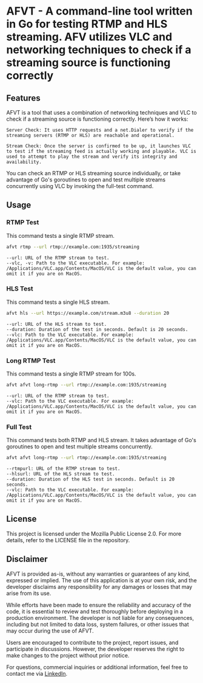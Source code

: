 # AFVT - A command-line tool written in Go for testing RTMP and HLS streaming. AFV utilizes VLC and networking techniques to check if a streaming source is functioning correctly

## Features

AFVT is a tool that uses a combination of networking techniques and VLC to check if a streaming source is functioning correctly. Here’s how it works:

    Server Check: It uses HTTP requests and a net.Dialer to verify if the streaming servers (RTMP or HLS) are reachable and operational.

    Stream Check: Once the server is confirmed to be up, it launches VLC to test if the streaming feed is actually working and playable. VLC is used to attempt to play the stream and verify its integrity and availability.

You can check an RTMP or HLS streaming source individually, or take advantage of Go's goroutines to open and test multiple streams concurrently using VLC by invoking the full-test command.

## Usage

### RTMP Test

This command tests a single RTMP stream.

```bash 
afvt rtmp --url rtmp://example.com:1935/streaming
```
    --url: URL of the RTMP stream to test.
    --vlc, -v: Path to the VLC executable. For example: /Applications/VLC.app/Contents/MacOS/VLC is the default value, you can omit it if you are on MacOS.

### HLS Test

This command tests a single HLS stream.

```bash 
afvt hls --url https://example.com/stream.m3u8 --duration 20
```
    --url: URL of the HLS stream to test.
    --duration: Duration of the test in seconds. Default is 20 seconds.
    --vlc: Path to the VLC executable. For example: /Applications/VLC.app/Contents/MacOS/VLC is the default value, you can omit it if you are on MacOS.

### Long RTMP Test

This command tests a single RTMP stream for 100s.

```bash 
afvt afvt long-rtmp --url rtmp://example.com:1935/streaming
```
    --url: URL of the RTMP stream to test.
    --vlc: Path to the VLC executable. For example: /Applications/VLC.app/Contents/MacOS/VLC is the default value, you can omit it if you are on MacOS.

### Full Test

This command tests both RTMP and HLS stream. It takes advantage of Go's goroutines to open and test multiple streams concurrently.

```bash 
afvt afvt long-rtmp --url rtmp://example.com:1935/streaming
```
    --rtmpurl: URL of the RTMP stream to test.
    --hlsurl: URL of the HLS stream to test.
    --duration: Duration of the HLS test in seconds. Default is 20 seconds.
    --vlc: Path to the VLC executable. For example: /Applications/VLC.app/Contents/MacOS/VLC is the default value, you can omit it if you are on MacOS.

## License

This project is licensed under the Mozilla Public License 2.0. For more details, refer to the LICENSE file in the repository.

## Disclaimer

AFVT is provided as-is, without any warranties or guarantees of any kind, expressed or implied. The use of this application is at your own risk, and the developer disclaims any responsibility for any damages or losses that may arise from its use.

While efforts have been made to ensure the reliability and accuracy of the code, it is essential to review and test thoroughly before deploying in a production environment. The developer is not liable for any consequences, including but not limited to data loss, system failures, or other issues that may occur during the use of AFVT.

Users are encouraged to contribute to the project, report issues, and participate in discussions. However, the developer reserves the right to make changes to the project without prior notice.

For questions, commercial inquiries or additional information, feel free to contact me via [LinkedIn](https://www.linkedin.com/in/manuel-lanzani-59071b251/).
